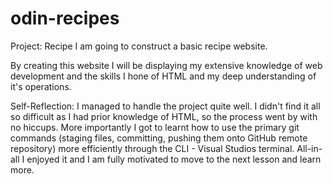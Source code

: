 # odin-recipes
Project: Recipe
I am going to construct a basic recipe website.

By creating this website I will be displaying my extensive knowledge of web development and the skills I hone of HTML and my deep understanding of it's operations.

Self-Reflection:
I managed to handle the project quite well. I didn't find it all so difficult as I had prior knowledge of HTML, so the process went by with no hiccups.
More importantly I got to learnt how to use the primary git commands (staging files, committing, pushing them onto GitHub remote repository) more efficiently through the CLI - Visual Studios terminal.
All-in-all I enjoyed it and I am fully motivated to move to the next lesson and learn more.